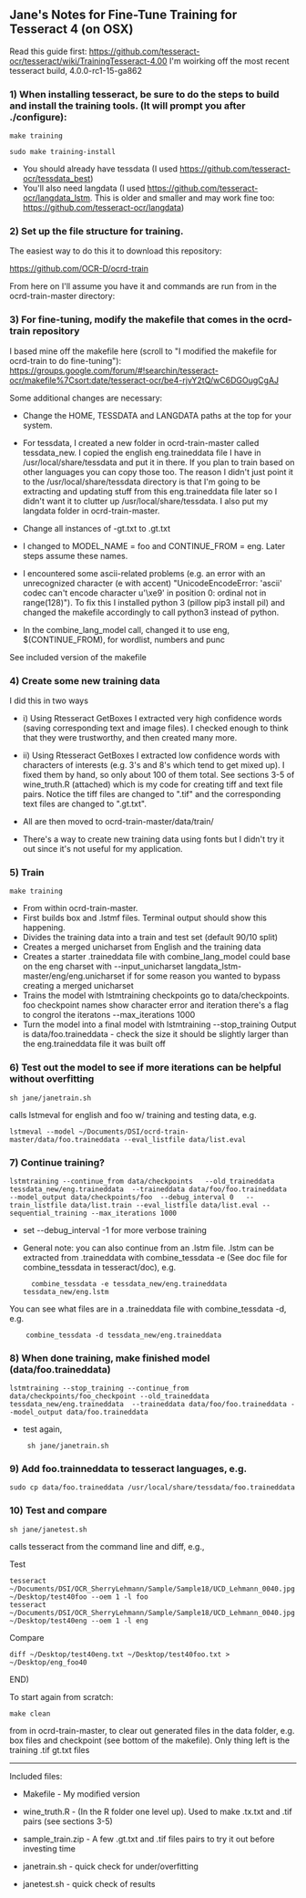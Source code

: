 ## Jane's Notes for Fine-Tune Training for Tesseract 4 (on OSX)

Read this guide first: https://github.com/tesseract-ocr/tesseract/wiki/TrainingTesseract-4.00 
I'm woirking off the most recent tesseract build, 4.0.0-rc1-15-ga862

### 1) When installing tesseract, be sure to do the steps to build and install the training tools. (It will prompt you after ./configure):

    make training

    sudo make training-install

- You should already have tessdata (I used https://github.com/tesseract-ocr/tessdata_best)
- You'll also need langdata (I used https://github.com/tesseract-ocr/langdata_lstm. This is older and smaller and may work fine too: https://github.com/tesseract-ocr/langdata)


### 2)  Set up the file structure for training. 

The easiest way to do this it to download this repository: 

https://github.com/OCR-D/ocrd-train

From here on I'll assume you have it and commands are run from in the ocrd-train-master directory:


### 3)  For fine-tuning, modify the makefile that comes in the ocrd-train repository

I based mine off the makefile here (scroll to "I modified the makefile for ocrd-train to do fine-tuning"): 
https://groups.google.com/forum/#!searchin/tesseract-ocr/makefile%7Csort:date/tesseract-ocr/be4-rjvY2tQ/wC6DGOugCgAJ

Some additional changes are necessary:

- Change the HOME, TESSDATA and LANGDATA paths at the top for your system.

* For tessdata, I created a new folder in ocrd-train-master called tessdata_new. I copied the english eng.traineddata file I have in /usr/local/share/tessdata and put it in there. If you plan to train based on other languages you can copy those too. The reason I didn't just point it to the /usr/local/share/tessdata directory is that I'm going to be extracting and updating stuff from this eng.traineddata file later so I didn't want it to clutter up /usr/local/share/tessdata. I also put my langdata folder in ocrd-train-master. 

- Change all instances of -gt.txt to .gt.txt

- I changed to MODEL_NAME = foo and CONTINUE_FROM = eng. Later steps assume these names.

- I encountered some ascii-related problems (e.g. an error with an unrecognized character (e with accent) "UnicodeEncodeError: 'ascii' codec can't encode character u'\xe9' in position 0: ordinal not in range(128)"). To fix this I installed python 3 (pillow pip3 install pil) and changed the makefile accordingly to call python3 instead of python.

- In the combine_lang_model call, changed it to use eng, $(CONTINUE_FROM), for wordlist, numbers and punc 

See included  version of the makefile


### 4)  Create some new training data

I did this in two ways 

- i) Using Rtesseract GetBoxes I extracted very high confidence words (saving corresponding text and image files). I checked enough to think that they were trustworthy, and then created many more.
- ii) Using Rtesseract GetBoxes I extracted low confidence words with characters of interests (e.g. 3's and 8's which tend to get mixed up). I fixed them by hand, so only about 100 of them total. See sections 3-5 of wine_truth.R (attached) which is my code for creating tiff and text file pairs.  Notice the tiff files are changed to ".tif" and the corresponding text files are changed to ".gt.txt".

- All are then moved to ocrd-train-master/data/train/

- There's a way to create new training data using fonts but I didn't try it out since it's not useful for my application.


### 5) Train

    make training

- From within ocrd-train-master. 
- First builds box and .lstmf files. Terminal output should show this happening. 
- Divides the training data into a train and test set (default 90/10 split)
- Creates a merged unicharset from English and the training data
- Creates a starter .traineddata file with combine_lang_model
	could base on the eng charset with --input_unicharset langdata_lstm-master/eng/eng.unicharset
	if for some reason you wanted to bypass creating a merged unicharset
- Trains the model with lstmtraining
	checkpoints go to data/checkpoints. foo checkpoint names show character error and iteration
        there's a flag to congrol the iteratons --max_iterations 1000
- Turn the model into a final model with lstmtraining --stop_training
	Output is data/foo.traineddata - check the size it should be slightly larger than the eng.traineddata file it was built off


### 6)  Test out the model to see if more iterations can be helpful without overfitting

    sh jane/janetrain.sh 

calls lstmeval for english and foo w/ training and testing data, e.g.

    lstmeval --model ~/Documents/DSI/ocrd-train-master/data/foo.traineddata --eval_listfile data/list.eval

### 7) Continue training?

    lstmtraining --continue_from data/checkpoints	--old_traineddata tessdata_new/eng.traineddata 	--traineddata data/foo/foo.traineddata    --model_output data/checkpoints/foo  --debug_interval 0 	--train_listfile data/list.train --eval_listfile data/list.eval --sequential_training --max_iterations 1000

- set --debug_interval -1 for more verbose training

- General note: you can also continue from an .lstm file.
	.lstm can be extracted from .traineddata with combine_tessdata -e (See doc file for combine_tessdata in tesseract/doc), e.g. 
	
        combine_tessdata -e tessdata_new/eng.traineddata tessdata_new/eng.lstm

You can see what files are in a .traineddata file with combine_tessdata -d, e.g.
        
        combine_tessdata -d tessdata_new/eng.traineddata


### 8) When done training, make finished model (data/foo.traineddata)

    lstmtraining --stop_training --continue_from data/checkpoints/foo_checkpoint --old_traineddata tessdata_new/eng.traineddata  --traineddata data/foo/foo.traineddata --model_output data/foo.traineddata

 - test again, 

        sh jane/janetrain.sh


### 9)  Add foo.trainneddata to tesseract languages, e.g.

    sudo cp data/foo.traineddata /usr/local/share/tessdata/foo.traineddata


### 10)  Test and compare

    sh jane/janetest.sh 
    
calls tesseract from the command line and diff, e.g., 

Test

    tesseract ~/Documents/DSI/OCR_SherryLehmann/Sample/Sample18/UCD_Lehmann_0040.jpg ~/Desktop/test40foo --oem 1 -l foo
    tesseract ~/Documents/DSI/OCR_SherryLehmann/Sample/Sample18/UCD_Lehmann_0040.jpg ~/Desktop/test40eng --oem 1 -l eng

Compare

    diff ~/Desktop/test40eng.txt ~/Desktop/test40foo.txt > ~/Desktop/eng_foo40


END)

To start again from scratch:
    
    make clean 

from in ocrd-train-master, to clear out generated files in the data folder, e.g. box files and checkpoint (see bottom of the makefile). Only thing left is the training .tif gt.txt files


-----

Included files:

- Makefile - My modified version

- wine_truth.R - (In the R folder one level up). Used to make .tx.txt and .tif pairs (see sections 3-5)

- sample_train.zip - A few .gt.txt  and .tif files pairs to try it out before investing time

- janetrain.sh - quick check for under/overfitting

- janetest.sh - quick check of results
